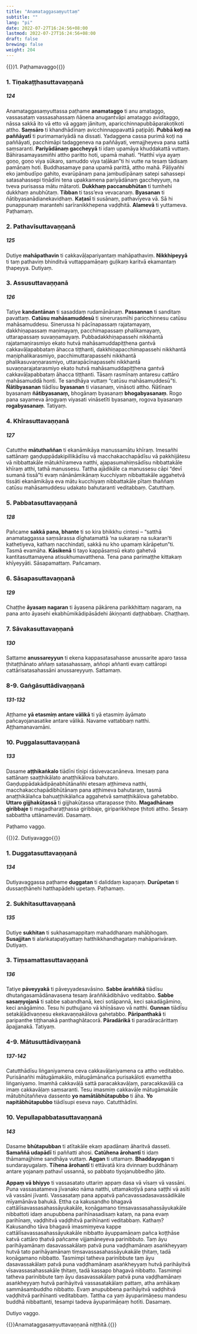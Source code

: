 ```yaml
---
title: "Anamataggasaṃyuttaṃ"
subtitle: ""
lang: "pi"
date: 2022-07-27T16:24:56+08:00
lastmod: 2022-07-27T16:24:56+08:00
draft: false
brewing: false
weight: 204
---
```


{{<subtitle>}}1. Paṭhamavaggo{{</subtitle>}}

### 1. Tiṇakaṭṭhasuttavaṇṇanā

##### 124

Anamataggasaṃyuttassa paṭhame **anamataggo** ti anu amataggo, vassasataṃ vassasahassaṃ ñāṇena anugantvāpi amataggo aviditaggo, nāssa sakkā ito vā etto vā aggaṃ jānituṃ, aparicchinnapubbāparakoṭikoti attho. **Saṃsāro** ti khandhādīnaṃ avicchinnappavattā paṭipāṭi. **Pubbā koṭi na paññāyatī** ti purimamariyādā na dissati. Yadaggena cassa purimā koṭi na paññāyati, pacchimāpi tadaggeneva na paññāyati, vemajjheyeva pana sattā saṃsaranti. **Pariyādānaṃ gaccheyyā** ti idaṃ upamāya khuddakattā vuttaṃ. Bāhirasamayasmiñhi attho paritto hoti, upamā mahatī. “Hatthī viya ayaṃ goṇo, goṇo viya sūkaro, samuddo viya taḷākan”ti hi vutte na tesaṃ tādisaṃ pamāṇaṃ hoti. Buddhasamaye pana upamā parittā, attho mahā. Pāḷiyañhi eko jambudīpo gahito, evarūpānaṃ pana jambudīpānaṃ satepi sahassepi satasahassepi tiṇādīni tena upakkamena pariyādānaṃ gaccheyyuṃ, na tveva purisassa mātu mātaroti. **Dukkhaṃ paccanubhūtan** ti tumhehi dukkhaṃ anubhūtaṃ. **Tibban** ti tass’eva vevacanaṃ. **Byasanan** ti ñātibyasanādianekavidhaṃ. **Kaṭasī** ti susānaṃ, pathavīyeva vā. Sā hi punappunaṃ marantehi sarīranikkhepena vaḍḍhitā. **Alamevā** ti yuttameva. Paṭhamaṃ.

### 2. Pathavīsuttavaṇṇanā

##### 125

Dutiye **mahāpathavin** ti cakkavāḷapariyantaṃ mahāpathaviṃ. **Nikkhipeyyā** ti taṃ pathaviṃ bhinditvā vuttappamāṇaṃ guḷikaṃ karitvā ekamantaṃ ṭhapeyya. Dutiyaṃ.

### 3. Assusuttavaṇṇanā

##### 126

Tatiye **kandantānan** ti sasaddaṃ rudamānānaṃ. **Passannan** ti sanditaṃ pavattaṃ. **Catūsu mahāsamuddesū** ti sinerurasmīhi paricchinnesu catūsu mahāsamuddesu. Sinerussa hi pācīnapassaṃ rajatamayaṃ, dakkhiṇapassaṃ maṇimayaṃ, pacchimapassaṃ phalikamayaṃ, uttarapassaṃ suvaṇṇamayaṃ. Pubbadakkhiṇapassehi nikkhantā rajatamaṇirasmiyo ekato hutvā mahāsamuddapiṭṭhena gantvā cakkavāḷapabbataṃ āhacca tiṭṭhanti, dakkhiṇapacchimapassehi nikkhantā maṇiphalikarasmiyo, pacchimuttarapassehi nikkhantā phalikasuvaṇṇarasmiyo, uttarapācīnapassehi nikkhantā suvaṇṇarajatarasmiyo ekato hutvā mahāsamuddapiṭṭhena gantvā cakkavāḷapabbataṃ āhacca tiṭṭhanti. Tāsaṃ rasmīnaṃ antaresu cattāro mahāsamuddā honti. Te sandhāya vuttaṃ “catūsu mahāsamuddesū”ti. **Ñātibyasanan** tiādīsu **byasanan** ti viasanaṃ, vināsoti attho. Ñātīnaṃ byasanaṃ **ñātibyasanaṃ,** bhogānaṃ byasanaṃ **bhogabyasanaṃ**. Rogo pana sayameva ārogyaṃ viyasati vināsetīti byasanaṃ, rogova byasanaṃ **rogabyasanaṃ**. Tatiyaṃ.

### 4. Khīrasuttavaṇṇanā

##### 127

Catutthe **mātuthaññan** ti ekanāmikāya manussamātu khīraṃ. Imesañhi sattānaṃ gaṇḍuppādakipillikādīsu vā macchakacchapādīsu vā pakkhijātesu vā nibbattakāle mātukhīrameva natthi, ajapasumahiṃsādīsu nibbattakāle khīraṃ atthi, tathā manussesu. Tattha ajādikāle ca manussesu cāpi “devī sumanā tissā”ti evaṃ nānānāmikānaṃ kucchiyaṃ nibbattakāle aggahetvā tissāti ekanāmikāya eva mātu kucchiyaṃ nibbattakāle pītaṃ thaññaṃ catūsu mahāsamuddesu udakato bahutaranti veditabbaṃ. Catutthaṃ.

### 5. Pabbatasuttavaṇṇanā

##### 128

Pañcame **sakkā pana, bhante** ti so kira bhikkhu cintesi – “satthā anamataggassa saṃsārassa dīghatamattā ‘na sukaraṃ na sukaran’ti kathetiyeva, kathaṃ nacchindati, sakkā nu kho upamaṃ kārāpetun”ti. Tasmā evamāha. **Kāsikenā** ti tayo kappāsaṃsū ekato gahetvā kantitasuttamayena atisukhumavatthena. Tena pana parimaṭṭhe kittakaṃ khīyeyyāti. Sāsapamattaṃ. Pañcamaṃ.

### 6. Sāsapasuttavaṇṇanā

##### 129

Chaṭṭhe **āyasaṃ nagaran** ti āyasena pākārena parikkhittaṃ nagaraṃ, na pana anto āyasehi ekabhūmikādipāsādehi ākiṇṇanti daṭṭhabbaṃ. Chaṭṭhaṃ.

### 7. Sāvakasuttavaṇṇanā

##### 130

Sattame **anussareyyun** ti ekena kappasatasahasse anussarite aparo tassa ṭhitaṭṭhānato aññaṃ satasahassaṃ, aññopi aññanti evaṃ cattāropi cattārisatasahassāni anussareyyuṃ. Sattamaṃ.

### 8-9. Gaṅgāsuttādivaṇṇanā

##### 131-132

Aṭṭhame **yā etasmiṃ antare vālikā** ti yā etasmiṃ āyāmato pañcayojanasatike antare vālikā. Navame vattabbaṃ natthi. Aṭṭhamanavamāni.

### 10. Puggalasuttavaṇṇanā

##### 133

Dasame **aṭṭhikaṅkalo** tiādīni tīṇipi rāsivevacanāneva. Imesaṃ pana sattānaṃ saaṭṭhikālato anaṭṭhikālova bahutaro. Gaṇḍuppādakādipāṇabhūtānañhi etesaṃ aṭṭhimeva natthi, macchakacchapādibhūtānaṃ pana aṭṭhimeva bahutaraṃ, tasmā anaṭṭhikālañca bahuaṭṭhikālañca aggahetvā samaṭṭhikālova gahetabbo. **Uttaro gijjhakūṭassā** ti gijjhakūṭassa uttarapasse ṭhito. **Magadhānaṃ giribbaje** ti magadharaṭṭhassa giribbaje, giriparikkhepe ṭhitoti attho. Sesaṃ sabbattha uttānamevāti. Dasamaṃ.

<p class="text-center text-muted">Paṭhamo vaggo.</p>

{{<subtitle>}}2. Dutiyavaggo{{</subtitle>}}

### 1. Duggatasuttavaṇṇanā

##### 134

Dutiyavaggassa paṭhame **duggatan** ti daliddaṃ kapaṇaṃ. **Durūpetan** ti dussaṇṭhānehi hatthapādehi upetaṃ. Paṭhamaṃ.

### 2. Sukhitasuttavaṇṇanā

##### 135

Dutiye **sukhitan** ti sukhasamappitaṃ mahaddhanaṃ mahābhogaṃ. **Susajjitan** ti alaṅkatapaṭiyattaṃ hatthikkhandhagataṃ mahāparivāraṃ. Dutiyaṃ.

### 3. Tiṃsamattasuttavaṇṇanā

##### 136

Tatiye **pāveyyakā** ti pāveyyadesavāsino. **Sabbe āraññikā** tiādīsu dhutaṅgasamādānavasena tesaṃ āraññikādibhāvo veditabbo. **Sabbe sasaṃyojanā** ti sabbe sabandhanā, keci sotāpannā, keci sakadāgāmino, keci anāgāmino. Tesu hi puthujjano vā khīṇāsavo vā natthi. **Gunnan** tiādīsu setakāḷādivaṇṇesu ekekavaṇṇakālova gahetabbo. **Pāripanthakā** ti paripanthe tiṭṭhanakā panthaghātacorā. **Pāradārikā** ti paradāracārittaṃ āpajjanakā. Tatiyaṃ.

### 4-9. Mātusuttādivaṇṇanā

##### 137-142

Catutthādīsu liṅganiyamena ceva cakkavāḷaniyamena ca attho veditabbo. Purisānañhi mātugāmakālo, mātugāmānañca purisakāloti evamettha liṅganiyamo. Imamhā cakkavāḷā sattā paracakkavāḷaṃ, paracakkavāḷā ca imaṃ cakkavāḷaṃ saṃsaranti. Tesu imasmiṃ cakkavāḷe mātugāmakāle mātubhūtaññeva dassento **yo namātābhūtapubbo** ti āha. **Yo napitābhūtapubbo** tiādīsupi eseva nayo. Catutthādīni.

### 10. Vepullapabbatasuttavaṇṇanā

##### 143

Dasame **bhūtapubban** ti atītakāle ekaṃ apadānaṃ āharitvā dasseti. **Samaññā udapādī** ti paññatti ahosi. **Catūhena ārohantī** ti idaṃ thāmamajjhime sandhāya vuttaṃ. **Aggan** ti uttamaṃ. **Bhaddayugan** ti sundarayugalaṃ. **Tīhena ārohantī** ti ettāvatā kira dvinnaṃ buddhānaṃ antare yojanaṃ pathavī ussannā, so pabbato tiyojanubbedho jāto.

**Appaṃ vā bhiyyo** ti vassasatato uttariṃ appaṃ dasa vā vīsaṃ vā vassāni. Puna vassasatameva jīvanako nāma natthi, uttamakoṭiyā pana saṭṭhi vā asīti vā vassāni jīvanti. Vassasataṃ pana appatvā pañcavassadasavassādikāle mīyamānāva bahukā. Ettha ca kakusandho bhagavā cattālīsavassasahassāyukakāle, koṇāgamano tiṃsavassasahassāyukakāle nibbattoti idaṃ anupubbena parihīnasadisaṃ kataṃ, na pana evaṃ parihīnaṃ, vaḍḍhitvā vaḍḍhitvā parihīnanti veditabbaṃ. Kathaṃ? Kakusandho tāva bhagavā imasmiṃyeva kappe cattālīsavassasahassāyukakāle nibbatto āyuppamāṇaṃ pañca koṭṭhāse katvā cattāro ṭhatvā pañcame vijjamāneyeva parinibbuto. Taṃ āyu parihāyamānaṃ dasavassakālaṃ patvā puna vaḍḍhamānaṃ asaṅkheyyaṃ hutvā tato parihāyamānaṃ tiṃsavassasahassāyukakāle ṭhitaṃ, tadā koṇāgamano nibbatto. Tasmimpi tatheva parinibbute taṃ āyu dasavassakālaṃ patvā puna vaḍḍhamānaṃ asaṅkheyyaṃ hutvā parihāyitvā vīsavassasahassakāle ṭhitaṃ, tadā kassapo bhagavā nibbatto. Tasmimpi tatheva parinibbute taṃ āyu dasavassakālaṃ patvā puna vaḍḍhamānaṃ asaṅkheyyaṃ hutvā parihāyitvā vassasatakālaṃ pattaṃ, atha amhākaṃ sammāsambuddho nibbatto. Evaṃ anupubbena parihāyitvā vaḍḍhitvā vaḍḍhitvā parihīnanti veditabbaṃ. Tattha ca yaṃ āyuparimāṇesu mandesu buddhā nibbattanti, tesampi tadeva āyuparimāṇaṃ hotīti. Dasamaṃ.

<p class="text-center text-muted">Dutiyo vaggo.</p>

{{<eof>}}Anamataggasaṃyuttavaṇṇanā niṭṭhitā.{{</eof>}}